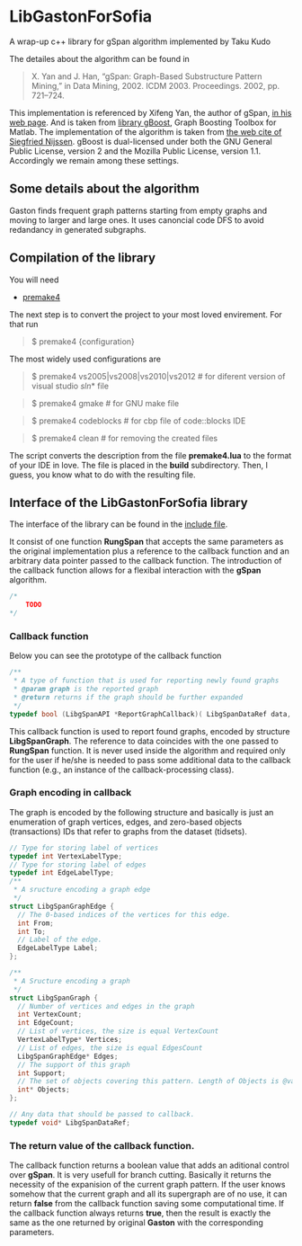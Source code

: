 # LibGastonForSofia
А wrap-up c++ library for gSpan algorithm implemented by Taku Kudo

The detailes about the algorithm can be found in 

> X. Yan and J. Han, “gSpan: Graph-Based Substructure Pattern Mining,” in Data Mining, 2002. ICDM 2003. Proceedings. 2002, pp. 721–724.

This implementation is referenced by Xifeng Yan, the author of gSpan, [in his web page](https://www.cs.ucsb.edu/~xyan/software/gSpan.htm). 
And is taken from [library gBoost](http://www.nowozin.net/sebastian/gboost/#download), Graph Boosting Toolbox for Matlab.
The implementation of the algorithm is taken from [the web cite of Siegfried Nijssen](http://liacs.leidenuniv.nl/~nijssensgr/gaston/index.html).  gBoost is dual-licensed under both the GNU General Public License, version 2 and the Mozilla Public License, version 1.1. Accordingly we remain among these settings.

## Some details about the algorithm
Gaston finds frequent graph patterns starting from empty graphs and moving to larger and large ones. It uses canoncial code DFS to avoid redandancy in generated subgraphs. 

## Compilation of the library
You will need
* [premake4](https://premake.github.io/download.html)

The next step is to convert the project to your most loved envirement. For that run

> $ premake4 {configuration}

The most widely used configurations are 

> $ premake4 vs2005|vs2008|vs2010|vs2012 \# for diferent version of visual studio   *sln** file

> $ premake4 gmake \# for GNU make file

> $ premake4 codeblocks \# for cbp file of code::blocks IDE

> $ premake4 clean \# for removing the created files

The script converts the description from the file __premake4.lua__ to the format of your IDE in love. The file is placed in the __build__ subdirectory.
Then, I guess, you know what to do with the resulting file.

## Interface of the LibGastonForSofia library
The interface of the library can be found in the [include file](https://github.com/AlekseyBuzmakov/LibgSpanForSofia/blob/master/inc/LibgSpanForSofia.h).

It consist of one function **RungSpan** that accepts the same parameters as the original implementation plus a reference to the callback function and an arbitrary data pointer passed to the callback function.
The introduction of the callback function allows for a flexibal interaction with the **gSpan** algorithm.
```c++
/*
	TODO
*/
```

### Callback function

Below you can see the prototype of the callback function
```c++
/**
 * A type of function that is used for reporting newly found graphs
 * @param graph is the reported graph
 * @return returns if the graph should be further expanded
 */
typedef bool (LibgSpanAPI *ReportGraphCallback)( LibgSpanDataRef data, const LibgSpanGraph* graph );
```

This callback function is used to report found graphs, encoded by structure **LibgSpanGraph**. The reference to data coincides with the one passed to **RungSpan** function.
It is never used inside the algorithm and required only for the user if he/she is needed to pass some additional data to the callback function (e.g., an instance of the callback-processing class).

### Graph encoding in callback

The graph is encoded by the following structure and basically is just an enumeration of graph vertices, edges, and zero-based objects (transactions) IDs that refer to graphs from the dataset (tidsets).

```c++
// Type for storing label of vertices
typedef int VertexLabelType;
// Type for storing label of edges
typedef int EdgeLabelType;
/**
 * A sructure encoding a graph edge
 */
struct LibgSpanGraphEdge {
  // The 0-based indices of the vertices for this edge.
  int From;
  int To;
  // Label of the edge.
  EdgeLabelType Label;
};

/**
 * A Sructure encoding a graph
 */
struct LibgSpanGraph {
  // Number of vertices and edges in the graph
  int VertexCount;
  int EdgeCount;
  // List of vertices, the size is equal VertexCount
  VertexLabelType* Vertices;
  // List of edges, the size is equal EdgesCount
  LibgSpanGraphEdge* Edges;
  // The support of this graph
  int Support;
  // The set of objects covering this pattern. Length of Objects is @var Support.
  int* Objects;
};

// Any data that should be passed to callback.
typedef void* LibgSpanDataRef;
```

### The **return** value of the callback function.
The callback function returns a boolean value that adds an aditional control over **gSpan**. It is very usefull for branch cutting. Basically it returns the necessity of the expanision of the current graph pattern. If the user knows somehow that the current graph and all its supergraph are of no use, it can return **false** from the callback function saving some computational time. If the callback function always returns **true**, then the result is exactly the same as the one returned by original **Gaston** with the corresponding parameters.
